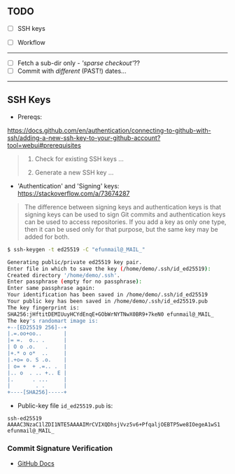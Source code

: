 ## TODO

- [ ] SSH keys

- [ ] Workflow

---

- [ ] Fetch a sub-dir only - *'sparse checkout'*?? 
- [ ] Commit with *different* (PAST!) dates...

----

## SSH Keys

- Prereqs:

https://docs.github.com/en/authentication/connecting-to-github-with-ssh/adding-a-new-ssh-key-to-your-github-account?tool=webui#prerequisites

> 1. Check for existing SSH keys ...
>
> 2. Generate a new SSH key ...

- 'Authentication' and 'Signing' keys: https://stackoverflow.com/a/73674287

> The difference between signing keys and authentication keys
> is that signing keys can be used to sign Git commits and
> authentication keys can be used to access repositories.
> If you add a key as only one type, then it can be used
> only for that purpose, but the same key may be added for both.


```sh
$ ssh-keygen -t ed25519 -C "efunmail@_MAIL_"

Generating public/private ed25519 key pair.
Enter file in which to save the key (/home/demo/.ssh/id_ed25519): 
Created directory '/home/demo/.ssh'.
Enter passphrase (empty for no passphrase): 
Enter same passphrase again: 
Your identification has been saved in /home/demo/.ssh/id_ed25519
Your public key has been saved in /home/demo/.ssh/id_ed25519.pub
The key fingerprint is:
SHA256:jHftitDEMIUuyHCYdEnqE+GObWrNYTNwX0BR9+7keN0 efunmail@_MAIL_
The key's randomart image is:
+--[ED25519 256]--+
|.=.oo+oo..       |
|= =.  o.. .      |
| O o .o.   .     |
|+.* o o*  ..     |
|.+o= o. S .o.    |
| o= +  + .=.. .  |
|.. o  . .. +.. E |
|.      . ...     |
|        . .      |
+----[SHA256]-----+
```

- Public-key file `id_ed25519.pub` is: 

```
ssh-ed25519 AAAAC3NzaC1lZDI1NTE5AAAAIMrCVIXQDhsjVvz5v6+PfqaljOEBTP5we8IOegeA1wS1 efunmail@_MAIL_
```

### Commit Signature Verification

- [GitHub Docs](https://docs.github.com/en/authentication/managing-commit-signature-verification/about-commit-signature-verification)
